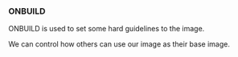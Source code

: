 ### ONBUILD

ONBUILD is used to set some hard guidelines to the image.

We can control how others can use our image as their base image.